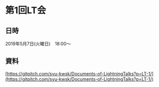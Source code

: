 # 第1回LT会

## 日時　

2019年5月7日(火曜日)　18:00〜

## 資料

[https://gitpitch.com/syu-kwsk/Documents-of-LightningTalks?p=LT-1/](https://gitpitch.com/syu-kwsk/Documents-of-LightningTalks?p=LT-1/)
